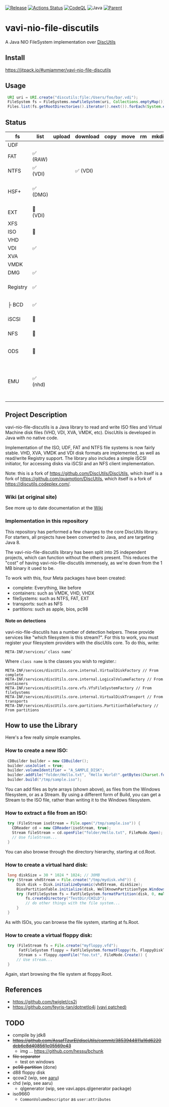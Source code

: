[![Release](https://jitpack.io/v/umjammer/vavi-nio-file-discutils.svg)](https://jitpack.io/#umjammer/vavi-nio-file-discutils)
[![Actions Status](https://github.com/umjammer/vavi-nio-file-discutils/workflows/Java%20CI/badge.svg)](https://github.com/umjammer/vavi-nio-file-discutils/actions)
[![CodeQL](https://github.com/umjammer/vavi-nio-file-discutils/actions/workflows/codeql-analysis.yml/badge.svg)](https://github.com/umjammer/vavi-nio-file-discutils/actions/workflows/codeql-analysis.yml)
![Java](https://img.shields.io/badge/Java-8-b07219)
[![Parent](https://img.shields.io/badge/Parent-vavi--apps--fuse-pink)](https://github.com/umjammer/vavi-apps-fuse)

# vavi-nio-file-discutils

A Java NIO FileSystem implementation over [DiscUtils](https://github.com/DiscUtils/DiscUtils)

## Install

https://jitpack.io/#umjammer/vavi-nio-file-discutils

## Usage

```Java
 URI uri = URI.create("discutils:file:/Users/foo/bar.vdi");
 FileSystem fs = FileSystems.newFileSystem(uri, Collections.emptyMap());
 Files.list(fs.getRootDirectories().iterator().next()).forEach(System.err::println);
```

## Status

| fs       | list     | upload | download | copy | move | rm | mkdir | cache | watch | create | comment                                                                                                                                  |
|----------|----------|--------|----------|------|------|----|-------|-------|-------|--------|------------------------------------------------------------------------------------------------------------------------------------------|
| UDF      |          |        |          |      |      |    |       |       |       |        |                                                                                                                                          |
| FAT      | ✅ (RAW)  |      |          |      |      |    |       |       |       |        |                                                                                                                                          |         |
| NTFS     | ✅ (VDI)  |      | ✅ (VDI) |      |      |    |       |       |       |        |                                                                                                                                          |
| HSF+     | ✅ (DMG)  |      |          |      |      |    |       |       |       |        | 🚫 (ISO) same error on original                                                                                                          |
| EXT      | 🚧 (VDI) |      |          |      |      |    |       |       |       |        |                                                                                                                                          |
| XFS      |          |        |          |      |      |    |       |       |       |        |                                                                                                                                          |
| ISO      | 🚧       |        |          |      |      |    |       |       |       | ✅     |                                                                                                                                          |
| VHD      |          |        |          |      |      |    |       |       |       |        |                                                                                                                                          |
| VDI      | ✅        |        |          |      |      |    |       |       |       |        |                                                                                                                                          |
| XVA      |          |        |          |      |      |    |       |       |       |        |                                                                                                                                          |
| VMDK     |          |        |          |      |      |    |       |       |       |        |                                                                                                                                          |
| DMG      | ✅        |        |          |      |      |    |       |       |       |        |                                                                                                                                          |
| Registry | ✅        |        |          |      |      |    |       |       |       |        | Windows 10's registry                                                                                                                    |
| ├ BCD    | ✅        |        |          |      |      |    |       |       |       |        | Windows XP's bcd                                                                                                                         |
| iSCSI    | 🚫       |        |          |      |      |    |       |       |       |        | server [jscsi](https://github.com/sebastiangraf/jSCSI)                                                                                   |
| NFS      | 🚫       |        |          |      |      |    |       |       |       |        | server [nfs4j](https://github.com/dcache/nfs4j)                                                                                          |
| ODS      | 🚫       |        |          |      |      |    |       |       |       |        | server [vavi-net-ods](https://github.com/umjammer/vavi-net-ods)                                                                          |
| EMU      | ✅ (nhd)  |        |          |      |      |    |       |       |       |        | [vavi-nio-file-emu](https://github.com/umjammer/vavi-nio-file-emu) [vavi-nio-file-fat](https://github.com/umjammer/vavi-nio-file-Fat) |

## Project Description

vavi-nio-file-discutils is a Java library to read and write ISO files and Virtual Machine disk files (VHD, VDI, XVA, VMDK, etc). DiscUtils is developed in Java with no native code.

Implementation of the ISO, UDF, FAT and NTFS file systems is now fairly stable. VHD, XVA, VMDK and VDI disk formats are implemented, as well as read/write Registry support. The library also includes a simple iSCSI initiator, for accessing disks via iSCSI and an NFS client implementation.

Note: this is a fork of https://github.com/DiscUtils/DiscUtils, which itself is a fork of https://github.com/quamotion/DiscUtils, which itself is a fork of https://discutils.codeplex.com/. 

### Wiki (at original site)

See more up to date documentation at the [Wiki](https://github.com/DiscUtils/DiscUtils/wiki)

### Implementation in this repository

This repository has performed a few changes to the core DiscUtils library. For starters, all projects have been converted to Java, and are targeting Java 8.

The vavi-nio-file-discutils library has been split into 25 independent projects, which can function without the others present. This reduces the "cost" of having vavi-nio-file-discutils immensely, as we're down from the 1 MB binary it used to be. 

To work with this, four Meta packages have been created:

* complete: Everything, like before
* containers: such as VMDK, VHD, VHDX
* fileSystems: such as NTFS, FAT, EXT
* transports: such as NFS
* partitions: such as apple, bios, pc98

#### Note on detections

vavi-nio-file-discutils has a number of detection helpers. These provide services like "which filesystem is this stream?".
For this to work, you must register your filesystem providers with the discUtils core. To do this, write:

    META-INF/services/`class name`

Where `class name` is the classes you wish to register.:

    META-INF/services/discUtils.core.internal.VirtualDiskFactory // From complete
    META-INF/services/discUtils.core.internal.LogicalVolumeFactory // From containers
    META-INF/services/discUtils.core.vfs.VfsFileSystemFactory // From fileSystems
    META-INF/services/discUtils.core.internal.VirtualDiskTransport // From transports
    META-INF/services/discUtils.core.partitions.PartitionTableFactory // From partitions

## How to use the Library

Here's a few really simple examples.

### How to create a new ISO:

```Java
 CDBuilder builder = new CDBuilder();
 builder.useJoliet = true;
 builder.volumeIdentifier = "A_SAMPLE_DISK";
 builder.addFile("folder/Hello.txt", "Hello World!".getBytes(Charset.forName("ASCII")));
 builder.build("/tmp/sample.iso");
```

You can add files as byte arrays (shown above), as files from the Windows filesystem, or as a Stream. By using a different form of Build, you can get a Stream to the ISO file, rather than writing it to the Windows filesystem.


### How to extract a file from an ISO:

```Java
 try (FileStream isoStream = File.open("/tmp/sample.iso")) {
   CDReader cd = new CDReader(isoStream, true);
   Stream fileStream = cd.openFile("folder/Hello.txt", FileMode.Open);
   // Use fileStream...
 }
```

You can also browse through the directory hierarchy, starting at cd.Root.

### How to create a virtual hard disk:

```Java
 long diskSize = 30 * 1024 * 1024; // 30MB
 try (Stream vhdStream = File.create("/tmp/mydisk.vhd")) {
     Disk disk = Disk.initializeDynamic(vhdStream, diskSize);
     BiosPartitionTable.initialize(disk, WellKnownPartitionType.WindowsFat);
     try (FatFileSystem fs = FatFileSystem.formatPartition(disk, 0, null)) {
         fs.createDirectory("TestDir/CHILD");
         // do other things with the file system...
     }
 }
```

As with ISOs, you can browse the file system, starting at fs.Root.


### How to create a virtual floppy disk:

```Java
 try (FileStream fs = File.create("myfloppy.vfd");
      FatFileSystem floppy = FatFileSystem.formatFloppy(fs, FloppyDiskType.HighDensity, "MY FLOPPY  ");
      Stream s = floppy.openFile("foo.txt", FileMode.Create)) {
     // Use stream...
 }
```

Again, start browsing the file system at floppy.Root.

## References

 * https://github.com/twiglet/cs2j
 * https://github.com/feyris-tan/dotnetIo4j [(vavi patched)](https://github.com/umjammer/dotnet4j)

## TODO

 * compile by jdk8
 * ~~https://github.com/AssafTzurEl/discUtils/commit/3853944811a16d6220dcb6e8d408561e05569e43~~
   * img ... https://github.com/hessu/bchunk
 * ~~file separator~~
   * test on windows 
 * ~~pc98 partition~~ (done)
 * d88 floppy disk
 * qcow2 (wip, see [aaru](https://github.com/aaru-dps/Aaru))
 * chd (wip, see aaru)
   * qlgenerator (wip, see vavi.apps.qlgenerator package)
 * iso9660
   * `CommonVolumeDescriptor` as `user:attributes` 